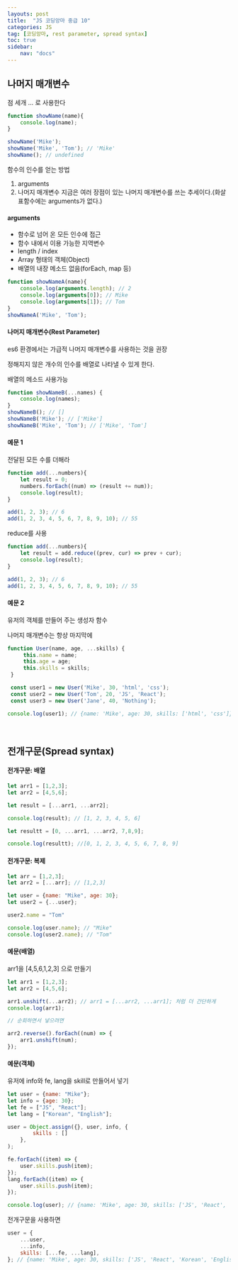 ```yaml
---
layouts: post
title:  "JS 코딩앙마 중급 10"
categories: JS
tag: [코딩앙마, rest parameter, spread syntax]
toc: true
sidebar:
    nav: "docs"
---
```


## 나머지 매개변수

점 세개 ... 로 사용한다

```js
function showName(name){
    console.log(name);
}

showName('Mike');
showName('Mike', 'Tom'); // 'Mike'
showName(); // undefined
```
함수의 인수를 얻는 방법
1. arguments
2. 나머지 매개변수
지금은 여러 장점이 있는 나머지 매개변수를 쓰는 추세이다.(화살표함수에는 arguments가 없다.)


#### arguments

<ul>
<li>함수로 넘어 온 모든 인수에 접근</li>
<li>함수 내에서 이용 가능한 지역변수</li>
<li>length / index</li>
<li>Array 형태의 객체(Object)</li>
<li>배열의 내장 메소드 없음(forEach, map 등)</li>
</ul>

```js
function showNameA(name){
    console.log(arguments.length); // 2
    console.log(arguments[0]); // Mike
    console.log(arguments[1]); // Tom
}
showNameA('Mike', 'Tom');
```


#### 나머지 매개변수(Rest Parameter)

es6 환경에서는 가급적 나머지 매개변수를 사용하는 것을 권장

정해지지 않은 개수의 인수를 배열로 나타낼 수 있게 한다.

배열의 메소드 사용가능

```js
function showNameB(...names) {
    console.log(names);
}
showNameB(); // []
showNameB('Mike'); // ['Mike']
showNameB('Mike', 'Tom'); // ['Mike', 'Tom']
```


#### 예문 1

전달된 모든 수를 더해라
```js
function add(...numbers){
    let result = 0;
    numbers.forEach((num) => (result += num));
    console.log(result);
}

add(1, 2, 3); // 6
add(1, 2, 3, 4, 5, 6, 7, 8, 9, 10); // 55
```

reduce를 사용
```js
function add(...numbers){
    let result = add.reduce((prev, cur) => prev + cur);
    console.log(result);
}

add(1, 2, 3); // 6
add(1, 2, 3, 4, 5, 6, 7, 8, 9, 10); // 55
```


#### 예문 2

유저의 객체를 만들어 주는 생성자 함수

나머지 매개변수는 항상 마지막에
```js
function User(name, age, ...skills) {
     this.name = name;
     this.age = age;
     this.skills = skills;
 }

 const user1 = new User('Mike', 30, 'html', 'css');
 const user2 = new User('Tom', 20, 'JS', 'React');
 const user3 = new User('Jane', 40, 'Nothing');

console.log(user1); // {name: 'Mike', age: 30, skills: ['html', 'css']}
```

<br/>

## 전개구문(Spread syntax)

#### 전개구문: 배열

```js
let arr1 = [1,2,3];
let arr2 = [4,5,6];

let result = [...arr1, ...arr2];

console.log(result); // [1, 2, 3, 4, 5, 6]

let resultt = [0, ...arr1, ...arr2, 7,8,9];

console.log(resultt); //[0, 1, 2, 3, 4, 5, 6, 7, 8, 9]
```


#### 전개구문: 복제

```js
let arr = [1,2,3];
let arr2 = [...arr]; // [1,2,3]

let user = {name: "Mike", age: 30};
let user2 = {...user};

user2.name = "Tom"

console.log(user.name); // "Mike"
console.log(user2.name); // "Tom"
```


#### 예문(배열)

arr1을 [4,5,6,1,2,3] 으로 만들기
```js
let arr1 = [1,2,3];
let arr2 = [4,5,6];

arr1.unshift(...arr2); // arr1 = [...arr2, ...arr1]; 처럼 더 간단하게
console.log(arr1);

// 순회하면서 넣으려면

arr2.reverse().forEach((num) => {
    arr1.unshift(num);
});
```

#### 예문(객체)

유저에 info와 fe, lang을 skill로 만들어서 넣기
```js
let user = {name: "Mike"};
let info = {age: 30};
let fe = ["JS", "React"];
let lang = ["Korean", "English"];

user = Object.assign({}, user, info, {
        skills : []
    },
);

fe.forEach((item) => {
    user.skills.push(item);
});
lang.forEach((item) => {
    user.skills.push(item);
});

console.log(user); // {name: 'Mike', age: 30, skills: ['JS', 'React', 'Korean', 'English']}
```

전개구문을 사용하면
```js
user = {
    ...user,
    ...info,
    skills: [...fe, ...lang],
}; // {name: 'Mike', age: 30, skills: ['JS', 'React', 'Korean', 'English']}
```
